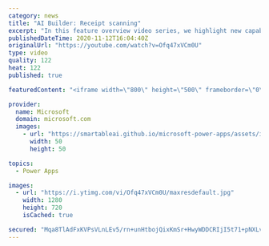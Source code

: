 ```yaml
---
category: news
title: "AI Builder: Receipt scanning"
excerpt: "In this feature overview video series, we highlight new capabilities included in the latest update to AI Builder.  Receipt scanning is a new AI Builder feature that processes receipts to identify and extract information. The AI model identifies receipt data, merchant information, total price, and taxes"
publishedDateTime: 2020-11-12T16:04:40Z
originalUrl: "https://youtube.com/watch?v=Ofq47xVCm0U"
type: video
quality: 122
heat: 122
published: true

featuredContent: "<iframe width=\"800\" height=\"500\" frameborder=\"0\" src=\"https://www.youtube.com/embed/Ofq47xVCm0U\" allow=\"accelerometer; autoplay; encrypted-media; gyroscope; picture-in-picture\" allowfullscreen></iframe>"

provider:
  name: Microsoft
  domain: microsoft.com
  images:
    - url: "https://smartableai.github.io/microsoft-power-apps/assets/images/organizations/microsoft.com-50x50.jpg"
      width: 50
      height: 50

topics:
  - Power Apps

images:
  - url: "https://i.ytimg.com/vi/Ofq47xVCm0U/maxresdefault.jpg"
    width: 1280
    height: 720
    isCached: true

secured: "Mqa8TlAdFxKVPsVLnLEv5/rn+unHtbojQixKmSr+HwyWDDCRIjI5t71+pNXLvhRawaFZxiI2LXw1QG0vp/n1NgmE0rbPa3zcXjYgnl3yVujAxY/gDZmy0YvjMEVFMryLvZHW9ueoJC0nJumY6kBDgrTfD0NRgaly4E1h7zF+WlMC/xhgRjvVoelbN7jJx+xiN+U4rk7dWTls/O29KATSSBhs6GtFbVNdcrEzZ7n5NEuEdLQuxdia5MtzLxGXyJhI1xKlksmc7ow7WgeFxj6NEn2RtXFA7oePu74aEjp+HRHC4asAxkU6denfA7GfqOqt/A+03tob6SpLnEoF8SaGLF+af+c9vVm35gq7qfKBZu6+yOSjHtXrYF7/HZLNiECItcINUXnB3gq/RwcHryRgoLXE6GP91GVLJGgYhOwCMdw=;tDjva81etsglHreC3XVVMg=="
---
```


